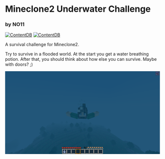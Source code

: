 # Mineclone2 Underwater Challenge
### by NO11

[![ContentDB](https://content.minetest.net/packages/NO11/mcl_underwater_challenge/shields/title/)](https://content.minetest.net/packages/NO11/mcl_underwater_challenge/)
[![ContentDB](https://content.minetest.net/packages/NO11/mcl_underwater_challenge/shields/downloads/)](https://content.minetest.net/packages/NO11/mcl_underwater_challenge/)

A survival challenge for Mineclone2.

Try to survive in a flooded world. At the start you get a water breathing potion. After that, you should think about how else you can survive. Maybe with doors? ;)

![screenshot](https://raw.githubusercontent.com/NO411/mcl_underwater_challenge/main/screenshot.png)
